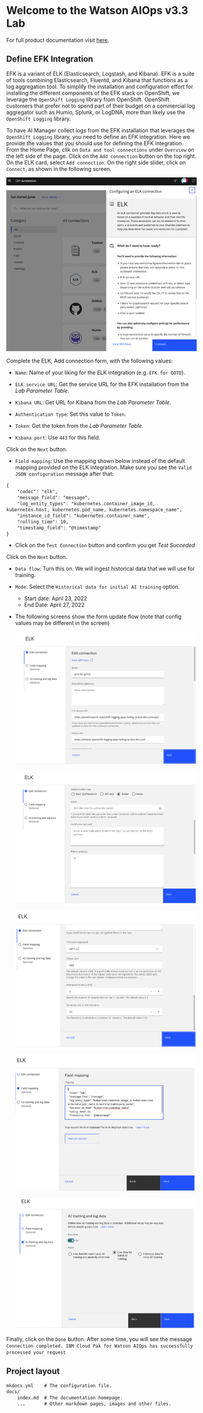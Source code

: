 # Welcome to the Watson AIOps v3.3 Lab

For full product documentation visit [here](https://www.ibm.com/docs/en/cloud-paks/cloud-pak-watson-aiops/3.3.1).

## Define EFK Integration

EFK is a variant of ELK (Elasticsearch, Logstash, and Kibana). EFK is a suite of tools combining Elasticsearch, Fluentd, and Kibana that functions as a log aggregation tool. To simplify the installation and configuration effort for installing the different components of the EFK stack on OpenShift, we leverage the `OpenShift Logging` library from OpenShift. OpenShift customers that prefer not to spend part of their budget on a commercial log aggregator such as Humio, Splunk, or LogDNA, more than likely use the `OpenShift Logging` library.

To have AI Manager collect logs from the EFK installation that leverages the `OpenShift Logging` library, you need to define an EFK integration. Here we provide the values that you should use for defining the EFK integration.
From the Home Page, clik on `Data and tool connections` under `Overview` on the left side of the page. Click on the `Add connection` button on the top right. On the ELK card, select `Add connection`. On the right side slider, click on `Connect`, as shown in the following screen.


![elk integration 1](./elk-integration-1.png "ELK integration 1")

Complete the ELK, Add connection form, with the following values:

* `Name`: Name of your liking for the ELK integration (e.g. `EFK for QOTD`).
* `ELK service URL`: Get the service URL for the EFK installation from the *Lab Parameter Table*.

* `Kibana URL`: Get URL for Kibana from the *Lab Parameter Table*.

* `Authentication type`: Set this value to `Token`.

* `Token`: Get the token from the *Lab Parameter Table*.

* `Kibana port`: Use `443` for this field.

Click on the `Next` button.

* `Field mapping`: Use the mapping shown below instead of the default mapping provided on the ELK integration. Make sure you see the `Valid JSON configuration` message after that:

```
{
    "codec": "elk",
    "message_field": "message",
    "log_entity_types": "kubernetes.container_image_id, kubernetes.host, kubernetes.pod_name, kubernetes.namespace_name",
    "instance_id_field": "kubernetes.container_name",
    "rolling_time": 10,
    "timestamp_field": "@timestamp"
}
```
* Click on the `Test Connection` button and confirm you get *Test Succeded* 

Click on the `Next` button.

* `Data flow`: Turn this on. We will ingest historical data that we will use for training. 

* `Mode`: Select the `Historical data for initial AI training` option.
    * Start date: April 23, 2022
    * End Date: April 27, 2022

* The following screens show the form update flow (note that config values may be different in the screen)

    ![elk integration 2](./elk-integration-2.png "ELK integration 2")

    ![elk integration 3](./elk-integration-3.png "ELK integration 3")

    ![elk integration 4](./elk-integration-4.png "ELK integration 4")

    ![elk integration 5](./elk-integration-5.png "ELK integration 5")

    ![elk integration 6](./elk-integration-6.png "ELK integration 6")

Finally, click on the `Done` button.  After some time, you will see the message `Connection completed. IBM Cloud Pak for Watson AIOps has successfully processed your request`



## Project layout

    mkdocs.yml    # The configuration file.
    docs/
        index.md  # The documentation homepage.
        ...       # Other markdown pages, images and other files.
